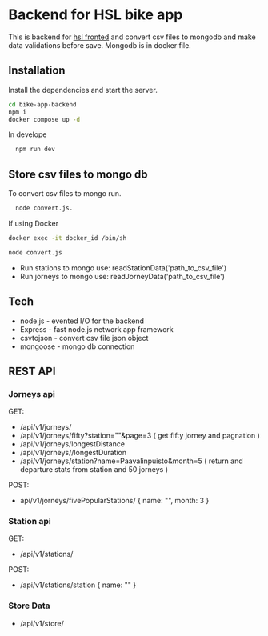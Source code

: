 # Backend for HSL bike app

This is backend for [hsl fronted](https://github.com/karia19/hsl/tree/master/bike-app-frontend) and convert csv files to mongodb and make data validations before save. Mongodb is in docker file. 

## Installation

Install the dependencies and start the server.

```sh
cd bike-app-backend
npm i
docker compose up -d
```
In develope 
```sh
  npm run dev
```

## Store csv files to mongo db

To convert csv files to mongo run.
```sh
  node convert.js.
```

If using Docker 
```sh
docker exec -it docker_id /bin/sh

node convert.js
```

- Run stations to mongo use:  readStationData('path_to_csv_file')
- Run jorneys to mongo use: readJorneyData('path_to_csv_file')



## Tech

- node.js - evented I/O for the backend
- Express - fast node.js network app framework
- csvtojson - convert csv file json object
- mongoose - mongo db connection


## REST API 

### Jorneys api

GET:
  - /api/v1/jorneys/
  - /api/v1/jorneys/fifty?station=""&page=3 (  get fifty jorney and pagnation ) 
  - /api/v1/jorneys/longestDistance
  - /api/v1/jorneys//longestDuration
  - /api/v1/jorneys/station?name=Paavalinpuisto&month=5   ( return and departure stats from station and 50 jorneys )
  

POST:
  - api/v1/jorneys/fivePopularStations/ { name: "", month: 3 }
 
 
### Station api

GET:
  - /api/v1/stations/  

POST:
   - /api/v1/stations/station   { name: "" }


### Store Data
- /api/v1/store/ 


